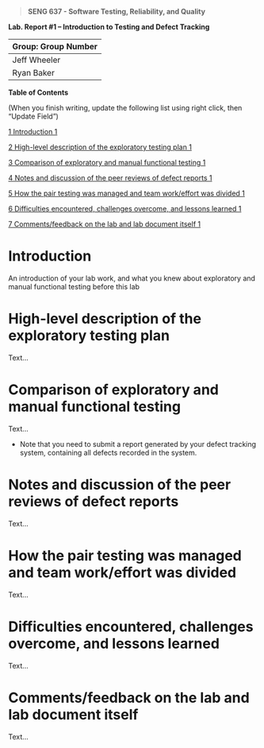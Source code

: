 >   **SENG 637 - Software Testing, Reliability, and Quality**

**Lab. Report \#1 – Introduction to Testing and Defect Tracking**

| Group: Group Number      |
|-----------------|
| Jeff Wheeler                |   
| Ryan Baker             |   


**Table of Contents**

(When you finish writing, update the following list using right click, then
“Update Field”)

[1 Introduction	1](#introduction)

[2 High-level description of the exploratory testing plan	1](<#high-level-description-of-the-exploratory-testing-plan>)

[3 Comparison of exploratory and manual functional testing	1](#comparison-of-exploratory-and-manual-functional-testing)

[4 Notes and discussion of the peer reviews of defect reports	1](#notes-and-discussion-of-the-peer-reviews-of-defect-reports)

[5 How the pair testing was managed and team work/effort was divided	1](#how-the-pair-testing-was-managed-and-team-workeffort-was-divided)

[6 Difficulties encountered, challenges overcome, and lessons learned	1](#difficulties-encountered-challenges-overcome-and-lessons-learned)

[7 Comments/feedback on the lab and lab document itself	1](#commentsfeedback-on-the-lab-and-lab-document-itself)

# Introduction

An introduction of your lab work, and what you knew about exploratory and manual
functional testing before this lab

# High-level description of the exploratory testing plan

Text…

# Comparison of exploratory and manual functional testing

Text…

-   Note that you need to submit a report generated by your defect tracking
    system, containing all defects recorded in the system.

# Notes and discussion of the peer reviews of defect reports

Text…

# How the pair testing was managed and team work/effort was divided 

Text…

# Difficulties encountered, challenges overcome, and lessons learned

Text…

# Comments/feedback on the lab and lab document itself

Text…
